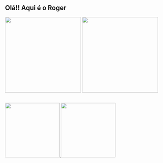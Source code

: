 <h2><strong>Olá!! Aqui é o Roger</strong></h2>

<div style="inline_block">
    <picture>
      <source 
        srcset="https://github-readme-stats.vercel.app/api?username=RogerSGomes&show_icons=true&theme=dracula"
        media="(prefers-color-scheme: dark)"
      />
      <source
        srcset="https://github-readme-stats.vercel.app/api?username=RogerSGomes&show_icons=true"
        media="(prefers-color-scheme: light), (prefers-color-scheme: no-preference)"
      />
      <img align="center" height="250em" src="https://github-readme-stats.vercel.app/api?username=RogerSGomes&show_icons=true" />
    </picture>
    <picture>
      <source 
        srcset="https://github-readme-stats.vercel.app/api/top-langs/?username=RogerSGomes&theme=dracula"
        media="(prefers-color-scheme: dark)"
      />
      <source
        srcset="https://github-readme-stats.vercel.app/api?username=anuraghazra&show_icons=true"
        media="(prefers-color-scheme: light), (prefers-color-scheme: no-preference)"
      />
      <img align="center" height="250em" src="https://github-readme-stats.vercel.app/api/top-langs/?username=RogerSGomes" />
    </picture>
</div>

<div style="inline_block">
  <br>
  <br>
  <a href="https://github.com/RogerSGomes/E-CommerceGames">
    <img height="180em" src="https://github-readme-stats.vercel.app/api/pin/?username=RogerSGomes&repo=E-CommerceGames" />
  </a>
  <a href="https://github.com/RogerSGomes/E-CommerceGames-React">
    <img height="180em" src="https://github-readme-stats.vercel.app/api/pin/?username=RogerSGomes&repo=E-CommerceGames-React" />
  </a>
</div>

